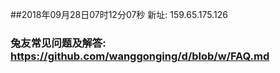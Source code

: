 ##2018年09月28日07时12分07秒 新址: 159.65.175.126
### 兔友常见问题及解答: https://github.com/wanggonging/d/blob/w/FAQ.md
